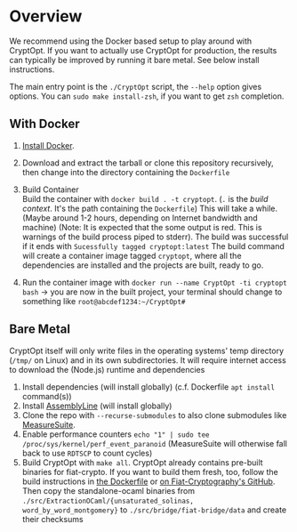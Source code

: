 # Overview 

We recommend using the Docker based setup to play around with CryptOpt.
If you want to actually use CryptOpt for production, the results can typically be improved by running it bare metal.
See below install instructions.

The main entry point is the `./CryptOpt` script, the `--help` option gives options.
You can `sudo make install-zsh`, if you want to get `zsh` completion.


## With Docker

1. [Install Docker](https://docs.docker.com/get-docker).
1. Download and extract the tarball or clone this repository recursively, then change into the directory containing the `Dockerfile`
1. Build Container  
Build the container with `docker build . -t cryptopt`. (`.` is the *build context*. It's the path containing the `Dockerfile`)
This will take a while. (Maybe around 1-2 hours, depending on Internet bandwidth and machine) (Note: It is expected that the some output is red. This is warnings of the build process piped to stderr).
The build was successful if it ends with `Sucessfully tagged cryptopt:latest`
The build command will create a container image tagged `cryptopt`, where all the dependencies are installed and the projects are built, ready to go.

1. Run the container image with `docker run --name CryptOpt -ti cryptopt bash` -> you are now in the built project, your terminal should change to something like `root@abcdef1234:~/CryptOpt#`


## Bare Metal
CryptOpt itself will only write files in the operating systems' temp directory (`/tmp/` on Linux) and in its own subdirectories.
It will require internet access to download the (Node.js) runtime and dependencies

1. Install dependencies (will install globally) (c.f. Dockerfile `apt install` command(s))
1. Install [AssemblyLine](https://github.com/0xADE1A1DE/Assemblyline) (will install globally)
1. Clone the repo with `--recurse-submodules` to also clone submodules like [MeasureSuite](https://github.com/0xADE1A1DE/MeasureSuite).
1. Enable performance counters `echo "1" | sudo tee /proc/sys/kernel/perf_event_paranoid` (MeasureSuite will otherwise fall back to use `RDTSCP` to count cycles)
1. Build CryptOpt with `make all`.
CryptOpt already contains pre-built binaries for fiat-crypto.
If you want to build them fresh, too, follow the build instructions in [the Dockerfile](./Dockerfile) or [on Fiat-Cryptography's GitHub](https://github.com/mit-plv/fiat-crypto).
Then copy the standalone-ocaml binaries from `./src/ExtractionOCaml/{unsaturated_solinas, word_by_word_montgomery}` to `./src/bridge/fiat-bridge/data` and create their checksums
